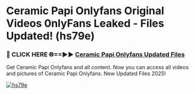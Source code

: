 # Ceramic Papi Onlyfans Original Videos 0nlyFans Leaked - Files Updated! (hs79e)

<h3>🔴 CLICK HERE 🌐==►► <a href="https://tinyurl.com/ehrbuxhb" rel="nofollow">Ceramic Papi Onlyfans Updated Files</a></h3>

Get Ceramic Papi Onlyfans and all content. Now you can access all videos and pictures of Ceramic Papi Onlyfans. New Updated Files 2025!

[![hs79e](https://i.imgur.com/lVYEuWS.gif)](https://tinyurl.com/ehrbuxhb)
